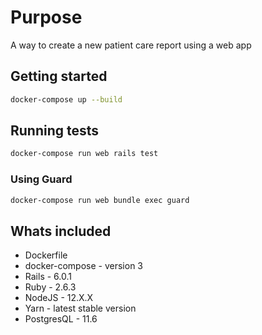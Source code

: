 # Purpose

A way to create a new patient care report using a web app

## Getting started

```bash
docker-compose up --build
```

## Running tests

```bash
docker-compose run web rails test
```

### Using Guard

```bash
docker-compose run web bundle exec guard
```

## Whats included

- Dockerfile
- docker-compose - version 3
- Rails - 6.0.1
- Ruby - 2.6.3
- NodeJS - 12.X.X
- Yarn - latest stable version
- PostgresQL - 11.6
